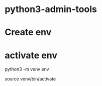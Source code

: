 # python3-admin-tools


# Create env



# activate env

python3 -m venv env

source venv/bin/activate